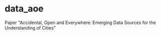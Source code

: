 data_aoe
========

Paper "Accidental, Open and Everywhere: Emerging Data Sources for the Understanding of Cities"
